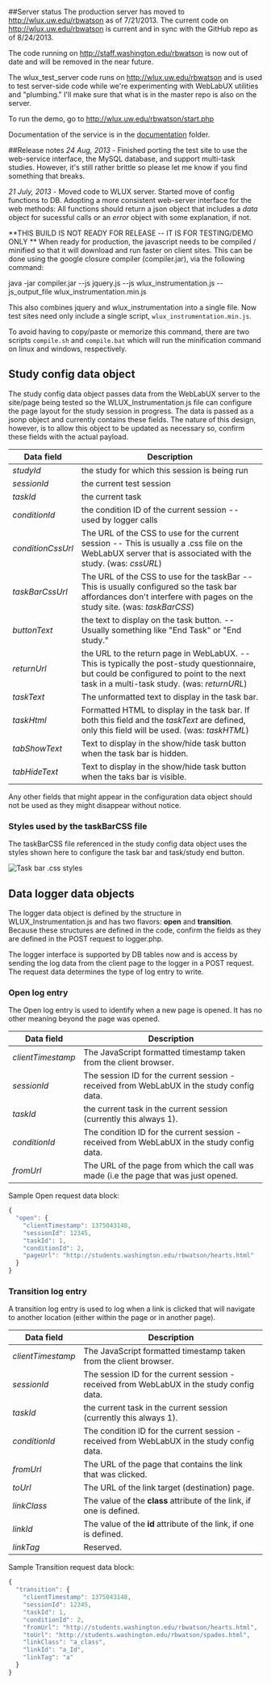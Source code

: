 ##Server status
The production server has moved to http://wlux.uw.edu/rbwatson as of 7/21/2013. 
The current code on http://wlux.uw.edu/rbwatson is current and in sync with the GitHub repo as of 8/24/2013.

The code running on http://staff.washington.edu/rbwatson is now out of date and will be removed in the near future.

The wlux_test_server code runs on http://wlux.uw.edu/rbwatson and is used to test server-side code while we're experimenting with WebLabUX utilities and "plumbing." I'll make sure that what is in the master repo is also on the server.

To run the demo, go to http://wlux.uw.edu/rbwatson/start.php 

Documentation of the service is in the [documentation](documentation\_top.md) folder.

##Release notes
*24 Aug, 2013* - Finished porting the test site to use the web-service interface, the MySQL database, and support multi-task studies. However, it's still rather brittle so please let me know if you find something that breaks.

*21 July, 2013* - Moved code to WLUX server. Started move of config functions to DB. Adopting a more consistent web-server interface for the web methods: All functions should return a json object that includes a _data_ object for sucessful calls or an _error_ object with some explanation, if not.

**THIS BUILD IS NOT READY FOR RELEASE -- IT IS FOR TESTING/DEMO ONLY **
When ready for production, the javascript needs to be compiled / minified so that it
will download and run faster on client sites. This can be done using the google closure 
compiler (compiler.jar), via the following command:

   java -jar compiler.jar --js jquery.js --js wlux_instrumentation.js --js_output_file wlux_instrumentation.min.js

This also combines jquery and wlux_instrumentation into a single file. Now test sites need 
only include a single script, `wlux_instrumentation.min.js`.

To avoid having to copy/paste or memorize this command, there are two scripts `compile.sh` and
`compile.bat` which will run the minification command on linux and windows, respectively.

## Study config data object
The study config data object passes data from the WebLabUX server to the site/page being tested 
so the WLUX_Instrumentation.js file can configure the page layout for the study session in progress. 
The data is passed as a jsonp object and currently contains these fields. The nature of this design, however,
is to allow this object to be updated as necessary so, confirm these fields with the actual payload.

| Data field | Description |
|--------------|------------------------------------------------------------------| 
| *studyId* | the study for which this session is being run |
| *sessionId* | the current test session  |
| *taskId* | the current task |
| *conditionId* | the condition ID of the current session -- used by logger calls |
| *conditionCssUrl* | The URL of the CSS to use for the current session -- This is usually a .css file on the WebLabUX server that is associated with the study. (was: *cssURL*) |  
| *taskBarCssUrl* | The URL of the CSS to use for the taskBar -- This is usually configured so the task bar affordances don't interfere with pages on the study site. (was: *taskBarCSS*) |
| *buttonText* | the text to display on the task button. -- Usually something like "End Task" or "End study." |
| *returnUrl* | the URL to the return page in WebLabUX. -- This is typically the post-study questionnaire, but could be configured to point to the next task in a multi-task study. (was: *returnURL*) |
| *taskText* | The unformatted text to display in the task bar. |
| *taskHtml* | Formatted HTML to display in the task bar. If both this field and the *taskText* are defined, only this field will be used. (was: *taskHTML*) |
| *tabShowText* | Text to display in the show/hide task button when the task bar is hidden. |
| *tabHideText* | Text to display in the show/hide task button when the taks bar is visible. |

Any other fields that might appear in the configuration data object should not be used as they might disappear without notice.

### Styles used by the taskBarCSS file
The taskBarCSS file referenced in the study config data object uses the styles shown here to configure the task bar and  task/study end button.

![Task bar .css styles](./TaskBarCSS.png)

## Data logger data objects
The logger data object is defined by the structure in WLUX_Instrumentation.js and has two flavors: **open** and **transition**.
Because these structures are defined in the code, confirm the fields as they are defined in the POST request to logger.php.

The logger interface is supported by DB tables now and is access by sending the log data from the client page to the logger in a POST request. The request data determines the type of log entry to write.

### Open log entry
The Open log entry is used to identify when a new page is opened. It has no other meaning beyond the page was opened.


| Data field | Description |
|--------------|------------------------------------------------------------------| 
| *clientTimestamp* | The JavaScript formatted timestamp taken from the client browser. |
| *sessionId* | The session ID for the current session - received from WebLabUX in the study config data. |
| *taskId* | the current task in the current session (currently this always 1). |
| *conditionId* | The condition ID for the current session - received from WebLabUX in the study config data. |
| *fromUrl* |  The URL of the page from which the call was made (i.e the page that was just opened. |

Sample Open request data block:
```javascript
{
  "open": {
    "clientTimestamp": 1375043148,
    "sessionId": 12345,
    "taskId": 1,
    "conditionId": 2,
    "pageUrl": "http://students.washington.edu/rbwatson/hearts.html"
  }
}
```



### Transition log entry
A transition log entry is used to log when a link is clicked that will navigate to another location (either within the page or in another page).

| Data field | Description |
|--------------|------------------------------------------------------------------| 
| *clientTimestamp* | The JavaScript formatted timestamp taken from the client browser. |
| *sessionId* | The session ID for the current session - received from WebLabUX in the study config data. |
| *taskId* | the current task in the current session (currently this always 1). |
| *conditionId* | The condition ID for the current session - received from WebLabUX in the study config data. |
| *fromUrl* |  The URL of the page that contains the link that was clicked. |
| *toUrl* |  The URL of the link target (destination) page. |
| *linkClass* |  The value of the **class** attribute of the link, if one is defined. |
| *linkId*   |  The value of the **id** attribute of the link, if one is defined. |
| *linkTag* | Reserved. |

Sample Transition request data block:
```javascript
{
  "transition": {
    "clientTimestamp": 1375043148,
    "sessionId": 12345,
    "taskId": 1,
    "conditionId": 2,
    "fromUrl": "http://students.washington.edu/rbwatson/hearts.html",
    "toUrl": "http://students.washington.edu/rbwatson/spades.html",
    "linkClass": "a_class",
    "linkId": "a_Id",
    "linkTag": "a"
  }
}
```


